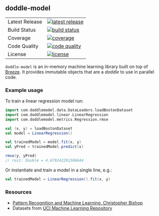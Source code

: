 ## doddle-model
<table>
<tr>
  <td>Latest Release</td>
  <td>
    <a href="https://github.com/picnicml/doddle-model/releases">
    <img src="https://img.shields.io/github/release/picnicml/doddle-model.svg?style=flat-square&label=version" alt="latest release"/>
    </a>
  </td>
</tr>
<tr>
  <td>Build Status</td>
  <td>
    <a href="https://circleci.com/gh/picnicml/doddle-model">
    <img src="https://img.shields.io/circleci/project/github/picnicml/doddle-model.svg?style=flat-square" alt="build status"/>
    </a>
  </td>
</tr>
<tr>
  <td>Coverage</td>
  <td>
    <a href="https://codecov.io/gh/picnicml/doddle-model">
    <img src="https://img.shields.io/codecov/c/github/picnicml/doddle-model.svg?style=flat-square&label=codecov" alt="coverage"/>
    </a>
  </td>
</tr>
<tr>
  <td>Code Quality</td>
  <td>
    <a href="https://app.codacy.com/app/picnicml/doddle-model">
    <img src="https://img.shields.io/codacy/grade/2c21167da0154c44afd8381fe82f93d7.svg?style=flat-square&label=codacy" alt="code quality"/>
    </a>
  </td>
</tr>
<tr>
  <td>License</td>
  <td>
    <a href="https://github.com/picnicml/doddle-model/blob/master/LICENSE">
    <img src="https://img.shields.io/github/license/picnicml/doddle-model.svg?style=flat-square" alt="license"/>
    </a>
  </td>
</tr>
</table>

`doddle-model` is an in-memory machine learning library built on top of [Breeze](https://github.com/scalanlp/breeze). It provides immutable objects that are a _doddle_ to use in parallel code.

### Example usage
To train a linear regression model run:
```scala
import com.doddlemodel.data.DataLoaders.loadBostonDataset
import com.doddlemodel.linear.LinearRegression
import com.doddlemodel.metrics.Regression.rmse

val (x, y) = loadBostonDataset
val model = LinearRegression()

val trainedModel = model.fit(x, y)
val yPred = trainedModel.predict(x)

rmse(y, yPred)
// res1: Double = 4.679242291386644
```

Or instantiate and train a model in a single line, e.g.:
```scala
val trainedModel = LinearRegression().fit(x, y)
```

### Resources
- [Pattern Recognition and Machine Learning, Christopher Bishop](http://www.springer.com/gp/book/9780387310732)
- Datasets from [UCI Machine Learning Repository](http://archive.ics.uci.edu/ml)
